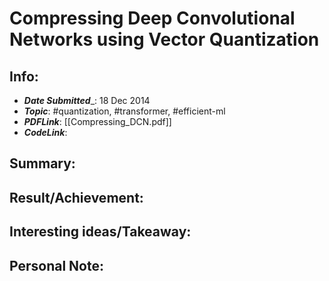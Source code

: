 # Compressing Deep Convolutional Networks using Vector Quantization 

## Info: 
- ___Date Submitted____:  18 Dec 2014
- ___Topic___: #quantization, #transformer, #efficient-ml 
- ___PDFLink___: [[Compressing_DCN.pdf]]
- ___CodeLink___: 

## Summary:  


## Result/Achievement:

## Interesting ideas/Takeaway: 

## Personal Note: 


 